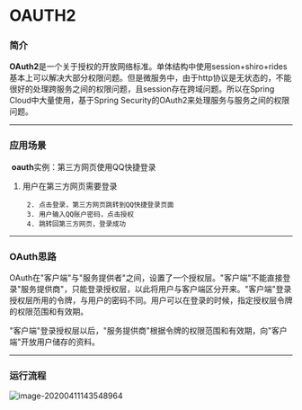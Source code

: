 # OAUTH2

### 简介        

​		**OAuth2**是一个关于授权的开放网络标准。单体结构中使用session+shiro+rides基本上可以解决大部分权限问题。但是微服务中，由于http协议是无状态的，不能很好的处理跨服务之间的权限问题，且session存在跨域问题。所以在Spring Cloud中大量使用，基于Spring Security的OAuth2来处理服务与服务之间的权限问题。

-----

### 应用场景

​		**oauth**实例：第三方网页使用QQ快捷登录

1. 用户在第三方网页需要登录

  		2. 点击登录，第三方网页跳转到QQ快捷登录页面
  		3. 用户输入QQ账户密码，点击授权
  		4. 跳转回第三方网页，登录成功

----

### OAuth思路

​		OAuth在"客户端"与"服务提供者"之间，设置了一个授权层。"客户端"不能直接登录"服务提供商"，只能登录授权层，以此将用户与客户端区分开来。"客户端"登录授权层所用的令牌，与用户的密码不同。用户可以在登录的时候，指定授权层令牌的权限范围和有效期。

​		"客户端"登录授权层以后，"服务提供商"根据令牌的权限范围和有效期，向"客户端"开放用户储存的资料。

----

### 运行流程

![image-20200411143548964](C:\Users\CQ\AppData\Roaming\Typora\typora-user-images\image-20200411143548964.png)



